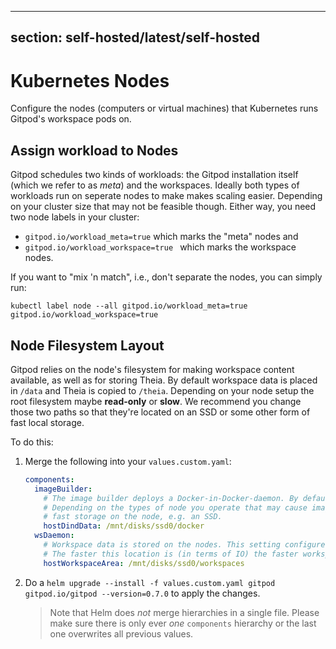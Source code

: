 <script context="module">
  export const prerender = true;
</script>

---

## section: self-hosted/latest/self-hosted

# Kubernetes Nodes

Configure the nodes (computers or virtual machines) that Kubernetes runs Gitpod's workspace pods on.

## Assign workload to Nodes

Gitpod schedules two kinds of workloads: the Gitpod installation itself (which we refer to as _meta_) and the workspaces. Ideally both types of workloads run on seperate nodes to make makes scaling easier.
Depending on your cluster size that may not be feasible though. Either way, you need two node labels in your cluster:

- `gitpod.io/workload_meta=true` which marks the "meta" nodes and
- `gitpod.io/workload_workspace=true ` which marks the workspace nodes.

If you want to "mix 'n match", i.e., don't separate the nodes, you can simply run:

```
kubectl label node --all gitpod.io/workload_meta=true gitpod.io/workload_workspace=true
```

## Node Filesystem Layout

Gitpod relies on the node's filesystem for making workspace content available, as well as for storing Theia. By default workspace data is placed in `/data` and Theia is copied to `/theia`. Depending on your node setup the root filesystem maybe **read-only** or **slow**.
We recommend you change those two paths so that they're located on an SSD or some other form of fast local storage.

To do this:

1.  Merge the following into your `values.custom.yaml`:
    ```yaml
    components:
      imageBuilder:
        # The image builder deploys a Docker-in-Docker-daemon. By default that Docker daemon works in an empty-dir on the node.
        # Depending on the types of node you operate that may cause image builds to fail or not perform well. We recommend you give the Docker daemon
        # fast storage on the node, e.g. an SSD.
        hostDindData: /mnt/disks/ssd0/docker
      wsDaemon:
        # Workspace data is stored on the nodes. This setting configures where on the ndoe the workspace data lives.
        # The faster this location is (in terms of IO) the faster workspaces will initialize.
        hostWorkspaceArea: /mnt/disks/ssd0/workspaces
    ```
2.  Do a `helm upgrade --install -f values.custom.yaml gitpod gitpod.io/gitpod --version=0.7.0` to apply the changes.

    > Note that Helm does _not_ merge hierarchies in a single file. Please make sure there is only ever _one_ `components` hierarchy or the last one overwrites all previous values.
